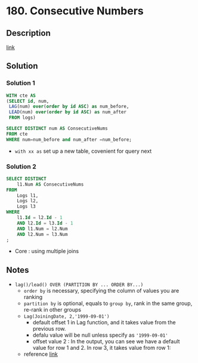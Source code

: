 # 180. Consecutive Numbers

## Description

[link](https://leetcode.com/problems/consecutive-numbers/)


## Solution
### Solution 1 

```SQL
WITH cte AS
(SELECT id, num, 
 LAG(num) over(order by id ASC) as num_before, 
 LEAD(num) over(order by id ASC) as num_after
 FROM logs)

SELECT DISTINCT num AS ConsecutiveNums
FROM cte
WHERE num=num_before and num_after =num_before;
```
* ```with xx as``` set up a new table, covenient for query next


### Solution 2 
```SQL
SELECT DISTINCT
    l1.Num AS ConsecutiveNums
FROM
    Logs l1,
    Logs l2,
    Logs l3
WHERE
    l1.Id = l2.Id - 1
    AND l2.Id = l3.Id - 1
    AND l1.Num = l2.Num
    AND l2.Num = l3.Num
;
```
* Core : using multiple joins



## Notes
* ```lag()/lead() OVER (PARTITION BY ... ORDER BY...)```
  *   ```order by``` is necessary, specifying the column of values you are ranking
  *   ```partition by``` is optional, equals to ```group by```, rank in the same group, re-rank in other groups
  *  ```Lag(JoiningDate, 2,'1999-09-01')```
      *  default offset 1 in Lag function, and it takes value from the previous row. 
      *  defalu value will be null unless specify as ```'1999-09-01'```
      *  offset value 2 : In the output, you can see we have a default value for row 1 and 2. In row 3, it takes value from row 1:
  * reference [link](https://www.sqlshack.com/sql-lag-function-overview-and-examples/)
